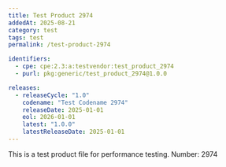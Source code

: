 ```yaml
---
title: Test Product 2974
addedAt: 2025-08-21
category: test
tags: test
permalink: /test-product-2974

identifiers:
  - cpe: cpe:2.3:a:testvendor:test_product_2974
  - purl: pkg:generic/test_product_2974@1.0.0

releases:
  - releaseCycle: "1.0"
    codename: "Test Codename 2974"
    releaseDate: 2025-01-01
    eol: 2026-01-01
    latest: "1.0.0"
    latestReleaseDate: 2025-01-01
---
```


This is a test product file for performance testing. Number: 2974
